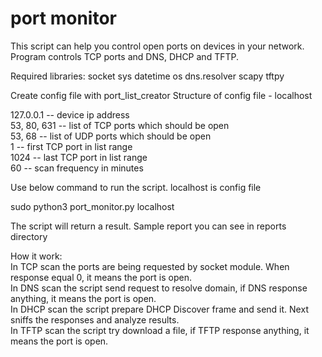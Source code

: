 # port monitor

This script can help you control open ports on devices in your network. Program controls TCP ports and DNS, DHCP and TFTP. <br />

Required libraries:
socket
sys
datetime
os
dns.resolver
scapy
tftpy

 Create config file with port_list_creator 
Structure of config file - localhost  <br />

127.0.0.1    -- device ip address   <br />
53, 80, 631     -- list of TCP ports which should be open  <br />
53, 68      -- list of UDP ports which should be open  <br />
1   -- first TCP port in list range  <br />
1024    -- last TCP port in list range   <br />
60  -- scan frequency in minutes <br />

Use below command to run the script. localhost is config file

sudo python3 port_monitor.py localhost 

 The script will return a result. Sample report you can see in reports directory

How it work:  <br />
In TCP scan the ports are being requested by socket module. When response equal 0, it means the port is open.  <br />
In DNS scan the script send request to resolve domain, if DNS response anything, it means the port is open. <br />
In DHCP scan the script prepare DHCP Discover frame and send it. Next sniffs the responses and analyze results. <br />
In TFTP scan the script try download a file, if TFTP response anything, it means the port is open. <br />


